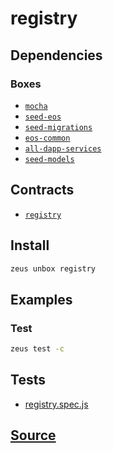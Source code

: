 
registry
====================







## Dependencies
### Boxes
* [`mocha`](mocha.md)
* [`seed-eos`](seed-eos.md)
* [`seed-migrations`](seed-migrations.md)
* [`eos-common`](eos-common.md)
* [`all-dapp-services`](all-dapp-services.md)
* [`seed-models`](seed-models.md)



## Contracts
* [`registry`](https://github.com/liquidapps-io/zeus-sdk/tree/master/boxes/groups/eos-framework/registry/contracts/eos/registry)
## Install
```bash
zeus unbox registry
```
## Examples
### Test
```bash
zeus test -c
```










## Tests 
* [registry.spec.js](https://github.com/liquidapps-io/zeus-sdk/tree/master/boxes/groups/eos-framework/registry/test/registry.spec.js)
## [Source](https://github.com/liquidapps-io/zeus-sdk/tree/master/boxes/groups/eos-framework/registry)